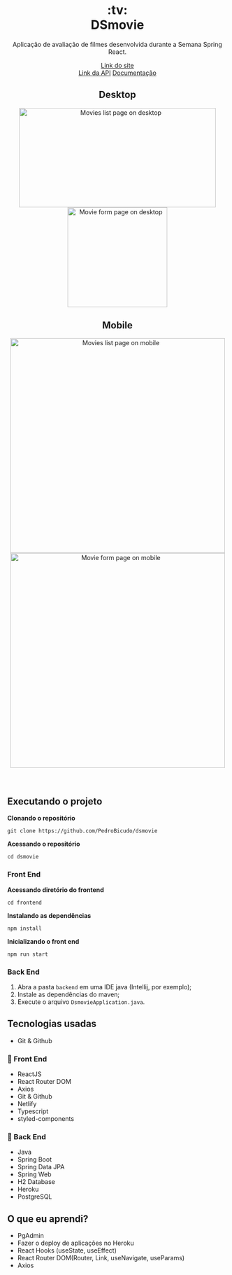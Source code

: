 <h1 align="center">:tv: <br/> DSmovie</h1>
<p align="center">Aplicação de avaliação de filmes desenvolvida durante a Semana Spring React.</p>
<p align="center">
  <a href="https://pedrobicudo-dsmovie.netlify.app/">Link do site</a><br>
  <a href="https://pedrobicudo-dsmovie.herokuapp.com">Link da API</a>
  <a href="https://pedrobicudo-dsmovie.herokuapp.com/swagger-ui/">Documentação</a>
</p>


<div align="center">
  <h2>Desktop</h2>
  <img height="227.46" width="450" src="https://user-images.githubusercontent.com/43938917/150431838-1ee1e676-314c-415c-bedf-b68607800e82.gif" alt="Movies list page on desktop"/>
  <img height="227.46" src="https://user-images.githubusercontent.com/43938917/150432139-ada5ba4f-7219-4b80-9606-20a1016429a0.gif" alt="Movie form page on desktop"/>
</div>

<div align="center">
  <h2>Mobile</h2>
  <img height="491" src="https://user-images.githubusercontent.com/43938917/150432439-f501bd0b-374c-49a9-bfa0-c88d4321cf3d.gif" alt="Movies list page on mobile" />
  <img height="491" src="https://user-images.githubusercontent.com/43938917/150432630-b25e2c49-76ce-435c-84af-596cda0dbb87.gif" alt="Movie form page on mobile" />
</div>
<br><br>

## Executando o projeto
__Clonando o repositório__
```shell
git clone https://github.com/PedroBicudo/dsmovie
```
__Acessando o repositório__
```shell
cd dsmovie
```

### Front End
__Acessando diretório do frontend__
```shell
cd frontend
```
__Instalando as dependências__
```shell
npm install
```
__Inicializando o front end__
```shell
npm run start
```

### Back End
1. Abra a pasta `backend` em uma IDE java (Intellij, por exemplo);
2. Instale as dependências do maven;
3. Execute o arquivo `DsmovieApplication.java`.

## Tecnologias usadas
- Git & Github

### :art: Front End
- ReactJS
- React Router DOM
- Axios
- Git & Github
- Netlify
- Typescript
- styled-components

### :wrench: Back End
- Java
- Spring Boot
- Spring Data JPA
- Spring Web
- H2 Database
- Heroku
- PostgreSQL

## O que eu aprendi? 
- PgAdmin
- Fazer o deploy de aplicações no Heroku
- React Hooks (useState, useEffect)
- React Router DOM(Router, Link, useNavigate, useParams)
- Axios

